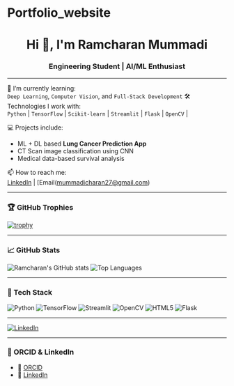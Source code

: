 # Portfolio_website

<h1 align="center">Hi 👋, I'm Ramcharan Mummadi</h1>
<h3 align="center">Engineering Student | AI/ML Enthusiast </h3>

---

🌱 I’m currently learning:  
`Deep Learning`, `Computer Vision`, and `Full-Stack Development`
🛠️ Technologies I work with:  
`Python` | `TensorFlow` | `Scikit-learn` | `Streamlit` | `Flask` | `OpenCV` | 

💻 Projects include:  
- ML + DL based **Lung Cancer Prediction App**
- CT Scan image classification using CNN
- Medical data-based survival analysis

📫 How to reach me:  
[LinkedIn](https://in.linkedin.com/in/ramcharan-mummadi-5973a72a3) | [Email(mummadicharan27@gmail.com)

---

### 🏆 GitHub Trophies
[![trophy](https://github-profile-trophy.vercel.app/?username=r-charan27&theme=algolia)](https://github.com/ryo-ma/github-profile-trophy)

---

### 📈 GitHub Stats
![Ramcharan's GitHub stats](https://github-readme-stats.vercel.app/api?username=r-charan27&show_icons=true&theme=radical)
![Top Languages](https://github-readme-stats.vercel.app/api/top-langs/?username=r-charan27&layout=compact&theme=radical)

---

### 🧰 Tech Stack
![Python](https://img.shields.io/badge/Python-3670A0?style=for-the-badge&logo=python&logoColor=ffdd54)
![TensorFlow](https://img.shields.io/badge/TensorFlow-orange?style=for-the-badge&logo=tensorflow)
![Streamlit](https://img.shields.io/badge/Streamlit-black?style=for-the-badge&logo=streamlit)
![OpenCV](https://img.shields.io/badge/OpenCV-blue?style=for-the-badge&logo=opencv)
![HTML5](https://img.shields.io/badge/HTML5-red?style=for-the-badge&logo=html5)
![Flask](https://img.shields.io/badge/Flask-000000?style=for-the-badge&logo=flask&logoColor=white)

---
[![LinkedIn](https://img.shields.io/badge/LinkedIn-Connect-blue?style=for-the-badge&logo=linkedin)](https://www.linkedin.com/in/ramcharan-mummadi-5973a72a3/)


---

### 🧪 ORCID & LinkedIn
- 🔗 [ORCID](https://orcid.org/0009-0006-2654-9837)
- 🔗 [LinkedIn](https://in.linkedin.com/in/ramcharan-mummadi-5973a72a3)

